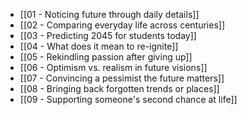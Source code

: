 - [[01 - Noticing future through daily details]]
- [[02 - Comparing everyday life across centuries]]
- [[03 - Predicting 2045 for students today]]
- [[04 - What does it mean to re-ignite]]
- [[05 - Rekindling passion after giving up]]
- [[06 - Optimism vs. realism in future visions]]
- [[07 - Convincing a pessimist the future matters]]
- [[08 - Bringing back forgotten trends or places]]
- [[09 - Supporting someone's second chance at life]]
